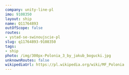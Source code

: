 ```yaml
---
company: unity-line-pl
imo: 9108350
layout: ship
name: Q11764893
outOfScope: false
routes:
- ystad-se-swinoujscie-pl
slug: q11764893-9108350
tags:
- ship
photo: /img/300px-Polonia_3_by_jakub_bogucki.jpg
unknownRoutes: false
wikipediaUrl: https://pl.wikipedia.org/wiki/MF_Polonia
---
```

